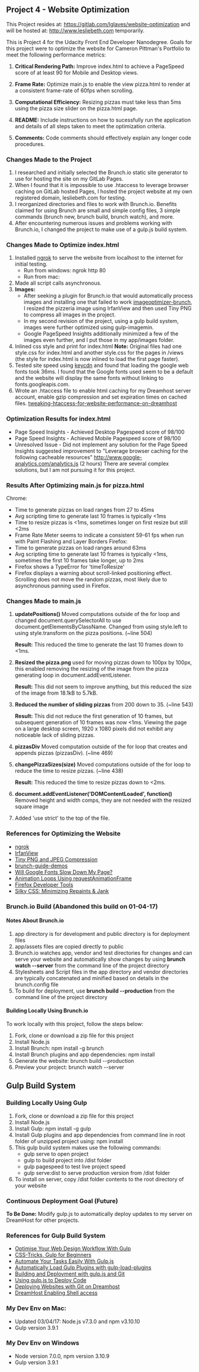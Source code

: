 ## Project 4 - Website Optimization

This Project resides at: https://gitlab.com/lglaves/website-optimization and will be hosted at: http://www.lesliebeth.com temporarily.

This is Project 4 for the Udacity Front End Developer Nanodegree. Goals for this project were to optimize the website for Cameron Pittman's Portfolio to meet the following performance metrics:

1. **Critical Rendering Path:** Improve index.html to achieve a PageSpeed score of at least 90 for Mobile and Desktop views.

2. **Frame Rate:** Optimize main.js to enable the view pizza.html to render at a consistent frame-rate of 60fps when scrolling.

3. **Computational Efficiency:** Resizing pizzas must take less than 5ms using the pizza size slider on the pizza.html page.

4. **README:** Include instructions on how to sucessfully run the application and details of all steps taken to meet the optimization criteria.

5. **Comments:** Code comments should effectively explain any longer code procedures.

### Changes Made to the Project
1. I researched and initially selected the Brunch.io static site generator to use for hosting the site on my GitLab Pages.
2. When I found that it is impossible to use .htaccess to leverage browser caching on GitLab hosted Pages, I hosted the project website at my own registered domain, lesliebeth.com for testing.
3. I reorganized directories and files to work with Brunch.io.  Benefits claimed for using Brunch are small and simple config files, 3 simple commands (brunch new, brunch build, brunch watch), and more.
4. After encountering numerous issues and problems working with Brunch.io, I changed the project to make use of a gulp.js build system.

### Changes Made to Optimize index.html
1. Installed [ngrok](https://ngrok.com/) to serve the website from localhost to the internet for initial testing.
    * Run from windows: ngrok http 80
    * Run from mac: 
2. Made all script calls asynchronous.
3. **Images:** 
    * After seeking a plugin for Brunch.io that would automatically process images and installing one that failed to work [imageoptimizer-brunch](https://github.com/steffenmllr/imageoptmizer-brunch/issues/13), I resized the pizzeria image using IrfanView and then used Tiny PNG to compress all images in the project.
    * In my second revision of the project, using a gulp build system, images were further optimized using gulp-imagemin.
    * Google PageSpeed Insights additionally minimized a few of the images even further, and I put those in my app/images folder.
4. Inlined css style and print for index.html **Note:** Original files had one style.css for index.html and another style.css for the pages in /views (the style for index.html is now inlined to load the first page faster).
5. Tested site speed using [keycdn](https://tools.keycdn.com/speed) and found that loading the google web fonts took 36ms.  I found that the Google fonts used seem to be a default and the website will display the same fonts without linking to fonts.googleapis.com.
6. Wrote an .htaccess file to enable html caching for my Dreamhost server account, enable gzip compression and set expiration times on cached files.
  [tweaking-htaccess-for-website-performance-on-dreamhost](http://www.mark-leong.com/tweaking-htaccess-for-website-performance-on-dreamhost/)
  
### Optimization Results for index.html
* Page Speed Insights - Achieved Desktop Pagespeed score of 98/100
* Page Speed Insights - Achieved Mobile Pagespeed score of 98/100 
* Unresolved Issue - Did not implement any solution for the Page Speed Insights suggested improvement to "Leverage browser caching for the following cacheable resources" 
  http://www.google-analytics.com/analytics.js (2 hours)
  There are several complex solutions, but I am not pursuing it for this project.

### Results After Optimizing main.js for pizza.html 
Chrome:
* Time to generate pizzas on load ranges from 27 to 45ms
* Avg scripting time to generate last 10 frames is typically <1ms
* Time to resize pizzas is <1ms, sometimes longer on first resize but still <2ms
* Frame Rate Meter seems to indicate a consistent 59-61 fps when run with Paint Flashing and Layer Borders
Firefox:
* Time to generate pizzas on load ranges around 63ms
* Avg scripting time to generate last 10 frames is typically <1ms, sometimes the first 10 frames take longer, up to 2ms
* Firefox shows a TypeError for 'timeToResize'
* Firefox displays a warning about scroll-linked positioning effect. Scrolling does not move the random pizzas, most likely due to asynchronous panning used in Firefox.

### Changes Made to main.js

1. **updatePositions()** Moved computations outside of the for loop and changed document.querySelectorAll to use document.getElementsByClassName. Changed from using style.left to using style.transform on the pizza positions. (~line 504) 

   **Result:** This reduced the time to generate the last 10 frames down to <1ms.
   
2. **Resized the pizza.png** used for moving pizzas down to 100px by 100px, this enabled removing the resizing of the image from the pizza generating loop in document.addEventListener. 

   **Result:** This did not seem to improve anything, but this reduced the size of the image from 18.1kB to 5.7kB.
   
3. **Reduced the number of sliding pizzas** from 200 down to 35. (~line 543)

   **Result:** This did not reduce the first generation of 10 frames, but subsequent generation of 10 frames was now <1ms.  Viewing the page on a large desktop screen, 1920 x 1080 pixels did not exhibit any noticeable lack of sliding pizzas.
   
4. **pizzasDiv** Moved computation outside of the for loop that creates and appends pizzas (pizzasDiv). (~line 469)

5. **changePizzaSizes(size)** Moved computations outside of the for loop to reduce the time to resize pizzas. (~line 438)

    **Result:** This reduced the time to resize pizzas down to <2ms.
    
6. **document.addEventListener('DOMContentLoaded', function()** Removed height and width comps, they are not needed with the resized square image

7. Added 'use strict' to the top of the file.
 

### References for Optimizing the Website
* [ngrok](https://ngrok.com/)
* [IrfanView](http://www.irfanview.com/)
* [Tiny PNG and JPEG Compression](https://tinypng.com/)
* [brunch-guide-demos](https://github.com/brunch/brunch-guide-demos)
* [Will Google Fonts Slow Down My Page?](https://developers.google.com/fonts/faq#will_web_fonts_slow_down_my_page)
* [Animation Loops Using requestAnimationFrame](https://www.kirupa.com/html5/animating_with_requestAnimationFrame.htm)
* [Firefox Developer Tools](https://developer.mozilla.org/en-US/docs/Tools/Performance/Frame_rate#Frame_rate_and_responsiveness)
* [Silky CSS: Minimizing Repaints & Jank](https://trendyminds.com/blog/silky-css-minimizing-repaints-jank)

### Brunch.io Build (Abandoned this build on 01-04-17)

####  Notes About Brunch.io
1. app directory is for development and public directory is for deployment files
2. app/assets files are copied directly to public
3. Brunch.io watches app, vendor and test directories for changes and can serve your website and automatically show changes by using **brunch watch --server** from the command line of the project directory
4. Stylesheets and Script files in the app directory and vendor directories are typically concatenated and minified based on details in the brunch.config file
5. To build for deployment, use **brunch build --production** from the command line of the project directory

#### Building Locally Using Brunch.io
To work locally with this project, follow the steps below:
1. Fork, clone or download a zip file for this project
2. Install Node.js
3. Install Brunch: npm install -g brunch
4. Install Brunch plugins and app dependencies: npm install
5. Generate the website: brunch build --production
6. Preview your project: brunch watch --server

## Gulp Build System

### Building Locally Using Gulp
1. Fork, clone or download a zip file for this project
2. Install Node.js
3. Install Gulp: npm install -g gulp
4. Install Gulp plugins and app dependencies from command line in root folder of unzipped project using: npm install
5. This gulp build system makes use the following commands:
    * gulp serve to open project
    * gulp to build project into /dist folder
    * gulp pagespeed to test live project speed
    * gulp serve:dist to serve production version from /dist folder
6. To install on server, copy /dist folder contents to the root directory of your website

### Continuous Deployment Goal (Future)
**To Be Done:** Modify gulp.js to automatically deploy updates to my server on DreamHost for other projects.

### References for Gulp Build System
* [Optimise Your Web Design Workflow With Gulp](https://esksidedesign.co.uk/blog/optimise-your-web-design-workflow-with-gulp/)
* [CSS-Tricks, Gulp for Beginners](https://css-tricks.com/gulp-for-beginners/)
* [Automate Your Tasks Easily With Gulp.js](https://scotch.io/tutorials/automate-your-tasks-easily-with-gulp-js)
* [Automatically Load Gulp Plugins with gulp-load-plugins](http://andy-carter.com/blog/automatically-load-gulp-plugins-with-gulp-load-plugins)
* [Building and Deployment with gulp.js and Git](http://samluescher.net/articles/building-and-deployment-gulpjs-and-git/)
* [Using gulp.js to Deploy Code](http://mikeeverhart.net/2016/01/deploy-code-to-remote-servers-with-gulp-js/)
* [Deploying Websites with Git on Dreamhost](https://brandonevans.ca/post/text/deploying-websites-with-git-on-dreamhost/)
* [DreamHost Enabling Shell access](https://help.dreamhost.com/hc/en-us/articles/216385837-Enabling-Shell-access)



### My Dev Env on Mac:
  * Updated 03/04/17:  Node.js v7.3.0 and npm v3.10.10
  * Gulp version 3.9.1
  
### My Dev Env on Windows
  * Node version 7.0.0, npm version 3.10.9
  * Gulp version 3.9.1
 
